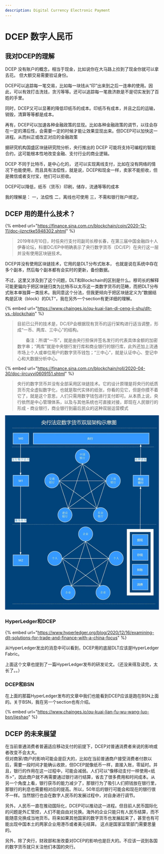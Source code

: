 ```yaml
---
description: Digital Currency Electronic Payment
---
```


# DCEP 数字人民币

## 我对DCEP的理解

DCEP 没有账户的概念，相当于现金，比如说你在大马路上捡到了现金你就可以拿去花。 但大额交易需要验证身份。

DCEP可以追踪每一笔交易，比如每一块钱从“印”出来到之后一连串的使用。因此，可以有效打击洗钱，贪污等等。还可以追踪每一笔救济款是不是切实发到了百姓的手里。

同时，DCEP又可以显著的降低印纸币的成本。印纸币有成本，并且之后的运输，销毁，清算等等都是成本。

再有，DCEP可以加速各种金融政策的显现。比如各种金融政策的调节，以往会存在一定的滞后性，会需要一定的时候才能让效果显现出来。但DCEP可以加快这一进程。从而纠正或改正对应的金融政策

据研究机构国盛区块链研究院分析，央行推出的 DCEP 可能将支持可编程的智能合约，这可能根本性地改变金融、支付行业的商业逻辑。

DCEP 不同于比特币，是中心化的， 还可以实现离线支付，比如在没有网络的情况下也能使用，而且具有法偿性，就是说，DCEP和现金一样，卖家不能拒收，但是微信或者支付宝，他们可以拒收。

DCEP可以降低，纸币（货币）印刷，储存，流通等等的成本

我的理解是： 一，法偿性 二，离线也可使用 三，不需和银行账户绑定。

## DCEP 用的是什么技术？

{% embed url="https://finance.sina.com.cn/blockchain/coin/2020-12-11/doc-iiznctke5948302.shtml" %}

> 2019年8月10日，时任央行支付司副司长穆长春，在第三届中国金融四十人伊春论坛，科普DC/EP中明确表示了央行数字货币（DC/EP）在央行这一层并没有使用区块链技术。

DCEP并没有使用区块链技术，它用的是DLT分布式账本， 也就是说在系统中存在多个副本，然后每个副本都有会实时的更新，备份数据。

不过，这里又涉及到了这个问题，DLT和Blockchain的区别是什么。穆司长的解释可能更偏向于把区块链归类为比特币以太币这一类数字货币的范畴，而把DLT分布式账本单独算一类技术。我同意这个分法，但我更倾向于把区块链定义为”数据结构是区块（block）的DLT“，我在另外一个section有更详细的理解。

{% embed url="https://www.chainges.io/qu-kuai-lian-di-ceng-ji-shu/dlt-vs.-blockchain" %}

> 目前已公开的技术是，DC/EP会根据现有货币的运行架构进行适当调整，形成“一币、两库、三中心”的结构。
>
> 　　备注：所谓“一币”，就是由央行担保并签名发行的代表具体金额的加密数字串；“两库”就是中央银行发行库和商业银行的银行库，此外还加上流通市场上个人或单位用户的数字货币钱包；“三中心”，就是认证中心、登记中心和大数据分析中心。

{% embed url="https://finance.sina.com.cn/blockchain/roll/2020-04-30/doc-iircuyvi0609151.shtml" %}

> 央行的数字货币并没有全部采用区块链技术。它的设计原理是将央行的纸质货币完全虚拟数字化，也就是取代实体的纸张，你看的见它，但是你摸不着它了，就是这个意思，人们只需用数字钱包进行支付即可。从本质上说，央行依然是中心管理体系，以及与其他系统也可直接对接，即现在人民银行的形成 - 商业银行，商业银行到最后民众的这种双层运营模式

![](../.gitbook/assets/image%20%282%29.png)

### HyperLedger和DCEP

{% embed url="https://www.hyperledger.org/blog/2020/12/16/examining-dlt-solutions-for-trade-and-finance-with-a-china-focus" %}

从HyperLedger发出的消息中可以看到，DCEP用的底层DLT应该是HyperLedger Fabric。

上面这个文章也提到了一篇HyperLedger发布的研发论文。（还没来得及读完，太长了。。）

###  DCEP和BSN

在上面的那篇HyperLedger发布的文章中我们也能看到DCEP应该是跑在BSN上面的。关于BSN，我在另一个section也有介绍。

{% embed url="https://www.chainges.io/qu-kuai-lian-fu-wu-wang-luo-bsn/jieshao" %}

## DCEP 的未来展望

在当前普通消费者普遍适应移动支付的前提下，DCEP对普通消费者来说的影响或者改变不会太大。  
但对商家/商户的影响可能会是巨大的，比如在当前普通商户接受消费者付款以后，需要一段时间才能确认收款，但DCEP就像纸币一样，直接入账，零延时。并且，银行的作用在这一过程中，可能会减弱。人们可以“像移动支付一样使用&lt;纸币&gt;”，因此商户就不再需要通过银行进行结算，省去了很多费用和时间成本。从另一个角度上看，银行获币的能力减少了，那银行为了吸引人们把钱放在银行里，那银行的利息也需要相对应的提高。所以，50年后的银行可能会和现在的银行很不一样。当然银行也会在数字人民币的发展过程中，对自身进行调节。

另外，人民币一直在推动国际化，DCEP可以推动这一进程。但目前人民币国际化的问题是外汇管控，人们不能自由对兑换。海外的企业只能只有人民币结算，而不能随意兑换成当地货币。将来如果其他国家的数字货币也发展起来了，甚至也有可能出现中国本土的两家企业用港币或者美元结算。 这点是国家监管部门需要思量的。

另外，除了央行，财政部和发改委对DCEP的影响也是巨大的。不应该一说到各国的数字货币就只关注他们本国的央行。

